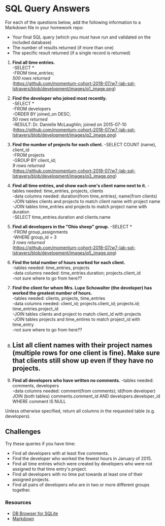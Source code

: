 # SQL Query Answers

For each of the questions below, add the following information to a Markdown file in your homework repo:

- Your final SQL query (which you must have run and validated on the included database)
- The number of results returned (if more than one)
- The specific result returned (if a single record is returned)

1) **Find all time entries.**  
    -SELECT *  
    -FROM time_entries;  
    _500 rows returned_  
    (https://github.com/momentum-cohort-2018-07/w7-lab-sql-lstravers/blob/development/images/q1_image.png)

2) **Find the developer who joined most recently.**  
    -SELECT *  
    -FROM developers  
    -ORDER BY joined_on DESC;  
    _50 rows returned_  
    -RESULT: Dr. Danielle McLaughlin; joined on 2015-07-10  
    (https://github.com/momentum-cohort-2018-07/w7-lab-sql-lstravers/blob/development/images/q2_image.png)


3) **Find the number of projects for each client.**
    -SELECT COUNT (name), client_id  
    -FROM projects  
    -GROUP BY client_id;  
    _9 rows returned_  
    (https://github.com/momentum-cohort-2018-07/w7-lab-sql-lstravers/blob/development/images/q3_image.png)

4) **Find all time entries, and show each one's client name next to it.**
    -tables needed: time_entries, projects, clients  
    -data columns needed: duration(from time_entries); name(from clients)  
    -JOIN tables clients and projects to match client name with project name 
    -JOIN tables time_entries and projects to match project name with duration  
    -SELECT time_entries.duration and clients.name

5) **Find all developers in the "Ohio sheep" group.**
    -SELECT *  
    -FROM group_assignments  
    -WHERE group_id = 3  
    _3 rows returned_  
    (https://github.com/momentum-cohort-2018-07/w7-lab-sql-lstravers/blob/development/images/q5_image.png)

6) **Find the total number of hours worked for each client.**  
    -tables needed: time_entries, projects  
    -data columns needed: time_entries.duration; projects.client_id  
    -not sure where to go from here??


7) **Find the client for whom Mrs. Lupe Schowalter (the developer) has worked the greatest number of hours.**  
    -tables needed: clients, projects, time_entries  
    -data columns needed: client_id; projects.client_id; projects.id; time_entries.project_id  
    -JOIN tables clients and project to match client_id with projects  
    -JOIN tables projects and time_entires to match project_id with time_entry  
    -not sure where to go from here??


8) **List all client names with their project names (multiple rows for one client is fine).  Make sure that clients still show up even if they have no projects.**  
    -  


9) **Find all developers who have written no comments.**
    -tables needed: comments, developers  
    -data columns needed: comment(from comments); id(from developer)  
    JOIN (both tables) comments.comment_id AND developers.developer_id
    WHERE comment IS NULL


Unless otherwise specified, return all columns in the requested table (e.g. developers).

## **Challenges**

Try these queries if you have time:

- Find all developers with at least five comments.
- Find the developer who worked the fewest hours in January of 2015.
- Find all time entries which were created by developers who were not assigned to that time entry's project.
- Find all developers with no time put towards at least one of their assigned projects.
- Find all pairs of developers who are in two or more different groups together.

### Resources

- [DB Browser for SQLite](https://sqlitebrowser.org/)
- [Markdown](https://guides.github.com/features/mastering-markdown/)